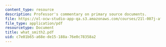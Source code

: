```yaml
---
content_type: resource
description: Professor's commentary on primary source documents.
file: https://ol-ocw-studio-app-qa.s3.amazonaws.com/courses/21l-007j-after-columbus-fall-2003/c7e01b65a68ede15188a76e0c78358a2_what_smith2.pdf
file_type: application/pdf
resourcetype: Document
title: what_smith2.pdf
uid: c7e01b65-a68e-de15-188a-76e0c78358a2
---
```

